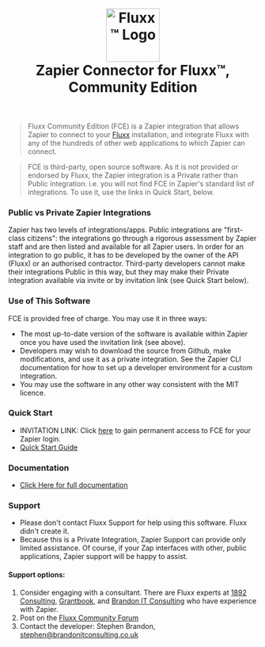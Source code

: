 <h1 align="center">
  <img alt="Fluxx™ Logo" src="https://cdn2.hubspot.net/hub/485822/hubfs/FLUXX_Brand_Mark_Fullcolor_PMS_Lrg.png?width=108&height=108" width="108px">
  <br>
  Zapier Connector for Fluxx™, Community Edition 
  <br>
  <br>
</h1>

> Fluxx Community Edition (FCE) is a Zapier integration that allows Zapier to connect to your [Fluxx](https://www.fluxx.io) installation, and integrate Fluxx with any of the hundreds of other web applications to which Zapier can connect.

> FCE is third-party, open source software. As it is not provided or endorsed by Fluxx, the Zapier integration is a Private rather than Public integration. i.e. you will not find FCE in Zapier's standard list of integrations. To use it, use the links in Quick Start, below.


### Public vs Private Zapier Integrations

Zapier has two levels of integrations/apps. Public integrations are "first-class citizens": the integrations go through a rigorous assessment by Zapier staff and are then listed and available for all Zapier users. In order for an integration to go public, it has to be developed by the owner of the API (Fluxx) or an authorised contractor. Third-party developers cannot make their integrations Public in this way, but they may make their Private integration available via invite or by invitation link (see Quick Start below).


### Use of This Software

FCE is provided free of charge. You may use it in three ways:

* The most up-to-date version of the software is available within Zapier once you have used the invitation link (see above).
* Developers may wish to download the source from Github, make modifications, and use it as a private integration. See the Zapier CLI documentation for how to set up a developer environment for a custom integration.
* You may use the software in any other way consistent with the MIT licence.

### Quick Start

* INVITATION LINK: Click [here](https://zapier.com/developer/public-invite/171896/79f0f6177294d5882a4e1eb79aa80fef/) to gain permanent access to FCE for your Zapier login.
* [Quick Start Guide](https://github.com/buzzykiwi/fce-docs/blob/main/docs/Getting_Started/Getting_Started.md)

### Documentation

* [Click Here for full documentation](https://github.com/buzzykiwi/fce-docs/)

### Support

* Please don't contact Fluxx Support for help using this software. Fluxx didn't create it.
* Because this is a Private Integration, Zapier Support can provide only limited assistance. Of course, if your Zap interfaces with other, public applications, Zapier support will be happy to assist.

#### Support options:

1. Consider engaging with a consultant. There are Fluxx experts at [1892 Consulting](https://1892consulting.com), [Grantbook](https://www.grantbook.org), and <a href="mailto:stephen@brandonitconsulting.co.uk">Brandon IT Consulting</a> who have experience with Zapier.
2. Post on the [Fluxx Community Forum](https://community.fluxx.io/home)
3. Contact the developer: Stephen Brandon, stephen@brandonitconsulting.co.uk
